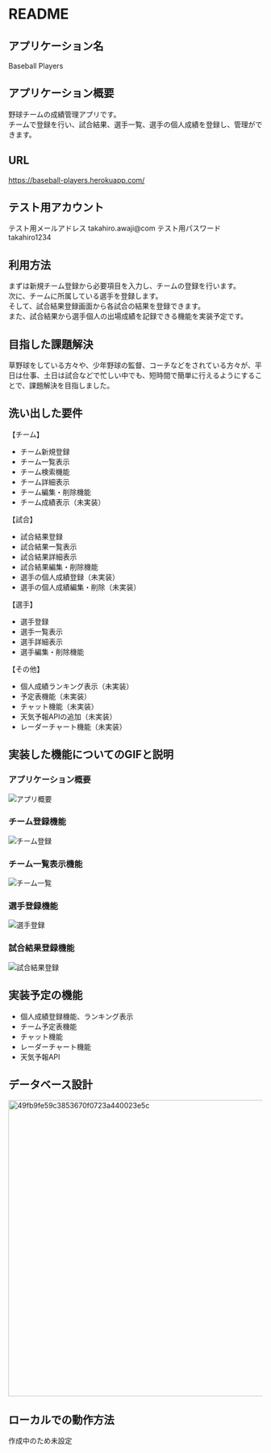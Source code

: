 # README

## アプリケーション名
Baseball Players

## アプリケーション概要
野球チームの成績管理アプリです。  
チームで登録を行い、試合結果、選手一覧、選手の個人成績を登録し、管理ができます。

## URL
https://baseball-players.herokuapp.com/

## テスト用アカウント
テスト用メールアドレス
takahiro.awaji@com
テスト用パスワード
takahiro1234

## 利用方法
まずは新規チーム登録から必要項目を入力し、チームの登録を行います。  
次に、チームに所属している選手を登録します。  
そして、試合結果登録画面から各試合の結果を登録できます。  
また、試合結果から選手個人の出場成績を記録できる機能を実装予定です。
 
## 目指した課題解決
草野球をしている方々や、少年野球の監督、コーチなどをされている方々が、平日は仕事、土日は試合などで忙しい中でも、短時間で簡単に行えるようにすることで、課題解決を目指しました。

## 洗い出した要件
【チーム】
* チーム新規登録 
* チーム一覧表示 
* チーム検索機能 
* チーム詳細表示 
* チーム編集・削除機能 
* チーム成績表示（未実装） 
 
【試合】
* 試合結果登録 
* 試合結果一覧表示 
* 試合結果詳細表示 
* 試合結果編集・削除機能 
* 選手の個人成績登録（未実装） 
* 選手の個人成績編集・削除（未実装） 

【選手】
* 選手登録 
* 選手一覧表示 
* 選手詳細表示 
* 選手編集・削除機能 
 
【その他】
* 個人成績ランキング表示（未実装） 
* 予定表機能（未実装） 
* チャット機能（未実装） 
* 天気予報APIの追加（未実装） 
* レーダーチャート機能（未実装） 


## 実装した機能についてのGIFと説明
### アプリケーション概要
![アプリ概要](https://user-images.githubusercontent.com/69838495/99054858-bbe03d00-25dc-11eb-8c11-062193549479.gif)
### チーム登録機能
![チーム登録](https://user-images.githubusercontent.com/69838495/99056229-5d678e80-25dd-11eb-9e86-c45da3cacbf8.gif)
### チーム一覧表示機能
![チーム一覧](https://user-images.githubusercontent.com/69838495/99056211-55a7ea00-25dd-11eb-9fc0-6a7a68c2c0dd.gif)
### 選手登録機能
![選手登録](https://user-images.githubusercontent.com/69838495/99056256-65bfc980-25dd-11eb-8afd-6b5d0ac4c983.gif)
### 試合結果登録機能
![試合結果登録](https://user-images.githubusercontent.com/69838495/99056287-6fe1c800-25dd-11eb-8291-03955584493e.gif)

## 実装予定の機能
* 個人成績登録機能、ランキング表示
* チーム予定表機能 
* チャット機能 
* レーダーチャート機能 
* 天気予報API

## データベース設計
<img width="586" alt="49fb9fe59c3853670f0723a440023e5c" src="https://user-images.githubusercontent.com/69838495/99043625-d660e900-25d1-11eb-848f-6fb106892fa9.png">

## ローカルでの動作方法
作成中のため未設定 
